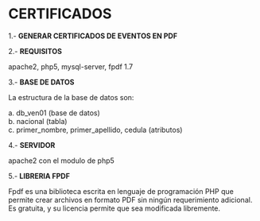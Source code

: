 CERTIFICADOS
============

1.- **GENERAR CERTIFICADOS DE EVENTOS EN PDF**


2.- **REQUISITOS**

apache2, php5, mysql-server, fpdf 1.7

3.- **BASE DE DATOS**

La estructura de la base de datos son:

a. db_ven01 (base de datos)   
b. nacional (tabla)   
c. primer_nombre, primer_apellido, cedula (atributos)   


4.- **SERVIDOR**

apache2 con el modulo de php5

5.- **LIBRERIA FPDF**

Fpdf es una biblioteca escrita en lenguaje de programación PHP que permite crear archivos en formato PDF
sin ningún requerimiento adicional. Es gratuita, y su licencia permite que sea modificada libremente.

